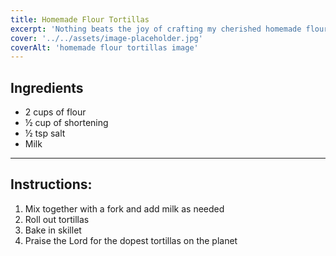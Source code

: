 ```yaml
---
title: Homemade Flour Tortillas
excerpt: 'Nothing beats the joy of crafting my cherished homemade flour tortillas. The recipe, passed down through generations, intertwines simplicity with tradition. Combining the basics—flour, a dash of salt, water, and a hint of olive oil—yields a dough that feels familiar yet holds the promise of something special.'
cover: '../../assets/image-placeholder.jpg'
coverAlt: 'homemade flour tortillas image'
---
```


## Ingredients

-   2 cups of flour
-   ½ cup of shortening
-   ½ tsp salt
-   Milk

---

## Instructions:

1. Mix together with a fork and add milk as needed
2. Roll out tortillas
3. Bake in skillet
4. Praise the Lord for the dopest tortillas on the planet
